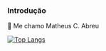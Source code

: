 ### Introdução
 👋 Me chamo Matheus C. Abreu
 
[![Top Langs](https://github-readme-stats.vercel.app/api/top-langs/?username=matheuscardoso96&layout=compact)](https://github.com/anuraghazra/github-readme-stats)
